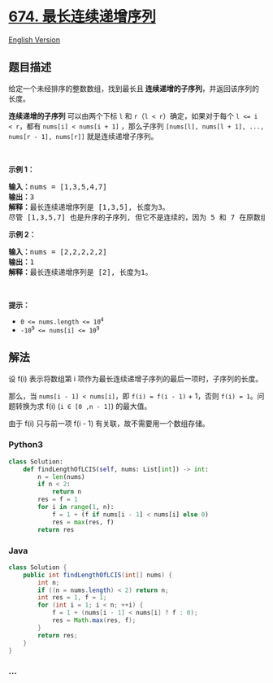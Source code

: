 # [674. 最长连续递增序列](https://leetcode-cn.com/problems/longest-continuous-increasing-subsequence)

[English Version](https://cdn.jsdelivr.net/gh/doocs/leetcode@main/solution/0600-0699/0674.Longest%20Continuous%20Increasing%20Subsequence/README_EN.md)

## 题目描述

<!-- 这里写题目描述 -->

<p>给定一个未经排序的整数数组，找到最长且<strong> 连续递增的子序列</strong>，并返回该序列的长度。</p>

<p><strong>连续递增的子序列</strong> 可以由两个下标 <code>l</code> 和 <code>r</code>（<code>l < r</code>）确定，如果对于每个 <code>l <= i < r</code>，都有 <code>nums[i] < nums[i + 1]</code> ，那么子序列 <code>[nums[l], nums[l + 1], ..., nums[r - 1], nums[r]]</code> 就是连续递增子序列。</p>

<p> </p>

<p><strong>示例 1：</strong></p>

<pre>
<strong>输入：</strong>nums = [1,3,5,4,7]
<strong>输出：</strong>3
<strong>解释：</strong>最长连续递增序列是 [1,3,5], 长度为3。
尽管 [1,3,5,7] 也是升序的子序列, 但它不是连续的，因为 5 和 7 在原数组里被 4 隔开。 
</pre>

<p><strong>示例 2：</strong></p>

<pre>
<strong>输入：</strong>nums = [2,2,2,2,2]
<strong>输出：</strong>1
<strong>解释：</strong>最长连续递增序列是 [2], 长度为1。
</pre>

<p> </p>

<p><strong>提示：</strong></p>

<ul>
	<li><code>0 <= nums.length <= 10<sup>4</sup></code></li>
	<li><code>-10<sup>9</sup> <= nums[i] <= 10<sup>9</sup></code></li>
</ul>


## 解法

<!-- 这里可写通用的实现逻辑 -->

设 f(i) 表示将数组第 i 项作为最长连续递增子序列的最后一项时，子序列的长度。

那么，当 `nums[i - 1] < nums[i]`，即 `f(i) = f(i - 1)` + 1，否则 `f(i) = 1`。问题转换为求 f(i) (`i ∈ [0 ,n - 1]`) 的最大值。

由于 f(i) 只与前一项 f(i - 1) 有关联，故不需要用一个数组存储。

<!-- tabs:start -->

### **Python3**

<!-- 这里可写当前语言的特殊实现逻辑 -->

```python
class Solution:
    def findLengthOfLCIS(self, nums: List[int]) -> int:
        n = len(nums)
        if n < 2:
            return n
        res = f = 1
        for i in range(1, n):
            f = 1 + (f if nums[i - 1] < nums[i] else 0)
            res = max(res, f)
        return res
```

### **Java**

<!-- 这里可写当前语言的特殊实现逻辑 -->

```java
class Solution {
    public int findLengthOfLCIS(int[] nums) {
        int n;
        if ((n = nums.length) < 2) return n;
        int res = 1, f = 1;
        for (int i = 1; i < n; ++i) {
            f = 1 + (nums[i - 1] < nums[i] ? f : 0);
            res = Math.max(res, f);
        }
        return res;
    }
}
```

### **...**

```

```

<!-- tabs:end -->
